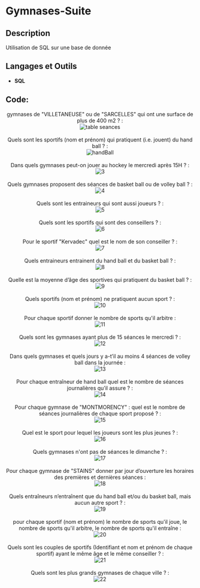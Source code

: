 <h1>Gymnases-Suite</h1>

<h2>Description</h2>
Utilisation de SQL sur une base de donnée  
<br />

<h2>Langages et Outils</h2>

- <b>SQL</b> 


<h2>Code:</h2>

<p align="center">
gymnases de "VILLETANEUSE" ou de "SARCELLES" qui ont une surface de plus de 400 m2 ? : <br/>
<img src="https://i.imgur.com/hucEntB.png" alt="table seances"/>             
<br />
<br />
Quels sont les sportifs (nom et prénom) qui pratiquent (i.e. jouent) du hand ball ?  : <br/>
<img src="https://imgur.com/wc8Olxj.png" alt="handBall"/>
<br />
<br />
Dans quels gymnases peut-on jouer au hockey le mercredi après 15H ? : <br/>
<img src="https://imgur.com/JVy8gS1.png" alt="3"/>
<br />
<br />
Quels gymnases proposent des séances de basket ball ou de volley ball ? : <br/>
<img src="https://imgur.com/tW955ta.png" alt="4"/>
<br />
<br />
Quels sont les entraineurs qui sont aussi joueurs ? : <br/>
<img src="https://imgur.com/o0RDyvc.png" alt="5"/>
<br />
<br />
Quels sont les sportifs qui sont des conseillers ? : <br/>
<img src="https://imgur.com/Sc3ZaFY.png" alt="6"/>
<br />
<br />
Pour le sportif "Kervadec" quel est le nom de son conseiller ? : <br/>
<img src="https://imgur.com/NpVaYrg.png" alt="7"/>
<br />
<br />
Quels entraineurs entrainent du hand ball et du basket ball ? : <br/>
<img src="https://imgur.com/lhiKIrK.png" alt="8"/>
<br />
<br />
Quelle est la moyenne d’âge des sportives qui pratiquent du basket ball ? : <br/>
<img src="https://imgur.com/sVdBifl.png" alt="9"/>
<br />
<br />
Quels sportifs (nom et prénom) ne pratiquent aucun sport ? : <br/>
<img src="https://imgur.com/dOfFfwV.png" alt="10"/>
<br />
<br />
Pour chaque sportif donner le nombre de sports qu'il arbitre : <br/>
<img src="https://imgur.com/v2asAOS.png" alt="11"/>
<br />
<br />
Quels sont les gymnases ayant plus de 15 séances le mercredi ? : <br/>
<img src="https://imgur.com/uteK7kU.png" alt="12"/>
<br />
<br />
Dans quels gymnases et quels jours y a-t’il au moins 4 séances de volley ball dans la journée : <br/>
<img src="https://imgur.com/qHdMEZQ.png" alt="13"/>
<br />
<br />
Pour chaque entraîneur de hand ball quel est le nombre de séances journalières qu’il assure ? : <br/>
<img src="https://imgur.com/qMCt64X.png" alt="14"/>
<br />
<br />
Pour chaque gymnase de "MONTMORENCY" : quel est le nombre de séances journalières de chaque sport proposé ? : <br/>
<img src="https://imgur.com/TY0SHee.png" alt="15"/>
<br />
<br />
Quel est le sport pour lequel les joueurs sont les plus jeunes ? : <br/>
<img src="https://imgur.com/dXf9ZH7.png" alt="16"/>
<br />
<br />
Quels gymnases n'ont pas de séances le dimanche ? : <br/>
<img src="https://imgur.com/A0XEFBa.png" alt="17"/>
<br />
<br />
Pour chaque gymnase de "STAINS" donner par jour d’ouverture les horaires des premières et dernières séances : <br/>
<img src="https://imgur.com/fNFjqak.png" alt="18"/>
<br />
<br />
Quels entraîneurs n’entraînent que du hand ball et/ou du basket ball, mais aucun autre sport ? : <br/>
<img src="https://imgur.com/YiaMEFy.png" alt="19"/>
<br />
<br />
pour chaque sportif (nom et prénom) le nombre de sports qu'il joue, le nombre de sports qu'il arbitre, le nombre de sports qu'il entraîne : <br/>
<img src="https://imgur.com/bruwybF.png" alt="20"/>
<br />
<br />
Quels sont les couples de sportifs (Identifiant et nom et prénom de chaque sportif) ayant le même âge et le même conseiller ? : <br/>
<img src="https://imgur.com/hGTejFA.png" alt="21"/>
<br />
<br />
Quels sont les plus grands gymnases de chaque ville ? : <br/>
<img src="https://imgur.com/l8yp6lk.png" alt="22"/>
<br />
<br />


</p>

<!--
 ```diff
- text in red
+ text in green
! text in orange
# text in gray
@@ text in purple (and bold)@@
```
--!>
